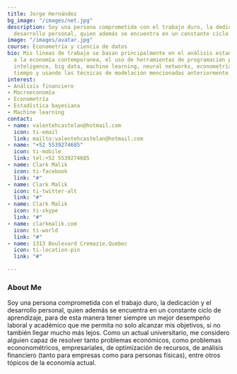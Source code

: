 ```yaml
---
title: Jorge Hernández
bg_image: "/images/net.jpg"
description: Soy una persona comprometida con el trabajo duro, la dedicación y el
  desarrollo personal, quien además se encuentra en un constante ciclo de aprendizaje
image: "/images/avatar.jpg"
course: Econometría y ciencia de datos
bio: Mis lineas de trabajo se basan principalmente en el análisis estadístico aplicado
  a la economía contemporanea, el uso de herramientas de programación para busisness
  inteligence, big data, machine learning, neural networks, econometría, series de
  tiempo y usando las técnicas de modelación mencionadas anteriormente.
interest:
- Análisis financiero
- Macroeconomía
- Econometría
- Estadística bayesiana
- Machine learning
contact:
- name: valentehcastelan@hotmail.com
  icon: ti-email
  link: mailto:valentehcastelan@hotmail.com
- name: "+52 5539274685"
  icon: ti-mobile
  link: tel:+52 5539274685
- name: Clark Malik
  icon: ti-facebook
  link: "#"
- name: Clark Malik
  icon: ti-twitter-alt
  link: "#"
- name: Clark Malik
  icon: ti-skype
  link: "#"
- name: clarkmalik.com
  icon: ti-world
  link: "#"
- name: 1313 Boulevard Cremazie,Quebec
  icon: ti-location-pin
  link: "#"

---
```

### About Me

Soy una persona comprometida con el trabajo duro, la dedicación y el desarrollo personal, quien además se encuentra en un constante ciclo de aprendizaje, para de esta manera tener siempre un mejor desempeño laboral y académico que me permita no solo alcanzar mis objetivos, si no también llegar mucho más lejos. Como un actual universitario, me considero alguien capaz de resolver tanto problemas económicos, como problemas econonométricos, empresariales, de optimización de recursos, de análisis financiero (tanto para empresas como para personas físicas), entre otros tópicos de la economía actual.